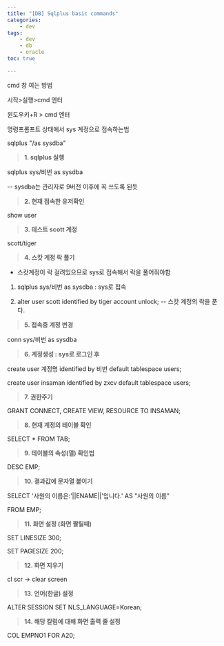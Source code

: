 ```yaml
---
title: "[DB] Sqlplus basic commands"
categories:
    - dev
tags:
    - dev
    - db
    - oracle
toc: true

---
```


cmd 창 여는 방법

시작>실행>cmd 엔터

윈도우키+R > cmd 엔터

명령프롬프트 상태에서 sys 계정으로 접속하는법

sqlplus "/as sysdba"

> **1. sqlplus 실행**

sqlplus sys/비번 as sysdba

-- sysdba는 관리자로 9버전 이후에 꼭 쓰도록 된듯

> **2. 현재 접속한 유저확인**

show user

> **3. 테스트 scott 계정**

scott/tiger

> **4. 스캇 계정 락 풀기**

-   스캇계정이 락 걸려있으므로 sys로 접속해서 락을 풀어줘야함

1.  sqlplus sys/비번 as sysdba : sys로 접속
    
2.  alter user scott identified by tiger account unlock; -- 스캇 계정의 락을 푼다.
    

> **5. 접속중 계정 변경**

conn sys/비번 as sysdba

> **6. 계정생성 : sys로 로그인 후**

create user 계정명 identified by 비번 default tablespace users;

create user insaman identified by zxcv default tablespace users;

> **7. 권한주기**

GRANT CONNECT, CREATE VIEW, RESOURCE TO INSAMAN;

> **8. 현재 계정의 테이블 확인**

SELECT * FROM TAB;

> **9. 테이블의 속성(열) 확인법**

DESC EMP;

> **10. 결과값에 문자열 붙이기**

SELECT '사원의 이름은:'||ENAME||'입니다.' AS "사원의 이름"

FROM EMP;

> **11. 화면 설정 (화면 짤릴때)**

SET LINESIZE 300;

SET PAGESIZE 200;

> **12. 화면 지우기**

cl scr -> clear screen

> **13. 언어(한글) 설정**

ALTER SESSION SET NLS_LANGUAGE=Korean;

> **14. 해당 칼럼에 대해 화면 출력 줄 설정**

COL EMPNO1 FOR A20;

<!--stackedit_data:
eyJoaXN0b3J5IjpbMTQ4Nzk3MjA2NF19
-->